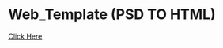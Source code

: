 # Web_Template (PSD TO HTML)
<a href="https://shahriarkabir04.github.io/psd-html-minimo-/">Click Here</a>
